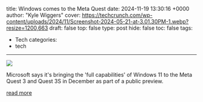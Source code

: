 title: Windows comes to the Meta Quest
date: 2024-11-19 13:30:16 +0000
author: "Kyle Wiggers"
cover: https://techcrunch.com/wp-content/uploads/2024/11/Screenshot-2024-05-21-at-3.01.30PM-1.webp?resize=1200,663
draft: false
top: false
type: post
hide: false
toc: false
tags:
  - Tech
categories:
  - tech
---

![](https://techcrunch.com/wp-content/uploads/2024/11/Screenshot-2024-05-21-at-3.01.30PM-1.webp?resize=1200,663)

Microsoft says it's bringing the 'full capabilities' of Windows 11 to the Meta Quest 3 and Quest 3S in December as part of a public preview.

[read more](https://techcrunch.com/2024/11/19/microsoft-is-bringing-windows-11-to-the-meta-quest/)
